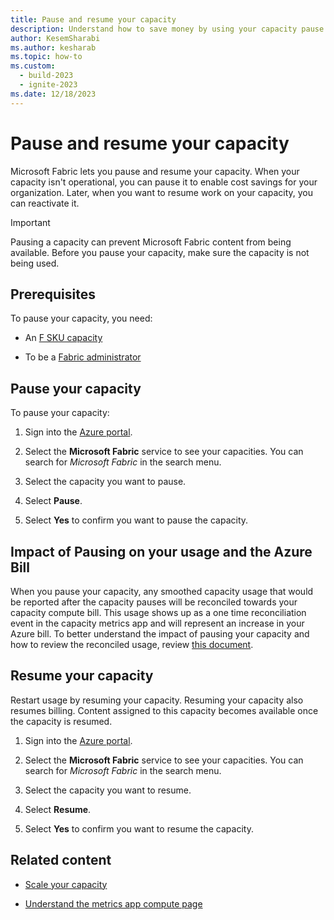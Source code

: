 ```yaml
---
title: Pause and resume your capacity
description: Understand how to save money by using your capacity pause and resume feature.
author: KesemSharabi
ms.author: kesharab
ms.topic: how-to
ms.custom:
  - build-2023
  - ignite-2023
ms.date: 12/18/2023
---
```


# Pause and resume your capacity

Microsoft Fabric lets you pause and resume your capacity. When your capacity isn't operational, you can pause it to enable cost savings for your organization. Later, when you want to resume work on your capacity, you can reactivate it.

> [!IMPORTANT]
> Pausing a capacity can prevent Microsoft Fabric content from being available. Before you pause your capacity, make sure the capacity is not being used.

## Prerequisites

To pause your capacity, you need:

* An [F SKU capacity](buy-subscription.md#azure-skus)

* To be a [Fabric administrator](../admin/microsoft-fabric-admin.md#power-platform-and-fabric-admin-roles)

## Pause your capacity

To pause your capacity:

1. Sign into the [Azure portal](https://portal.azure.com/).

2. Select the **Microsoft Fabric** service to see your capacities. You can search for *Microsoft Fabric* in the search menu.

3. Select the capacity you want to pause.

4. Select **Pause**.

5. Select **Yes** to confirm you want to pause the capacity.

## Impact of Pausing on your usage and the Azure Bill
When you pause your capacity, any smoothed capacity usage that would be reported after the capacity pauses will be reconciled towards your capacity compute bill. This usage shows up as a one time reconciliation event in the capacity metrics app and will represent an increase in your Azure bill. To better understand the impact of pausing your capacity and how to review the reconciled usage, review [this document](monitor-paused-capacity.md).

## Resume your capacity

Restart usage by resuming your capacity. Resuming your capacity also resumes billing. Content assigned to this capacity becomes available once the capacity is resumed.

1. Sign into the [Azure portal](https://portal.azure.com/).

2. Select the **Microsoft Fabric** service to see your capacities. You can search for *Microsoft Fabric* in the search menu.

3. Select the capacity you want to resume.

4. Select **Resume**.

5. Select **Yes** to confirm you want to resume the capacity.

## Related content

* [Scale your capacity](scale-capacity.md)

* [Understand the metrics app compute page](metrics-app-compute-page.md)
